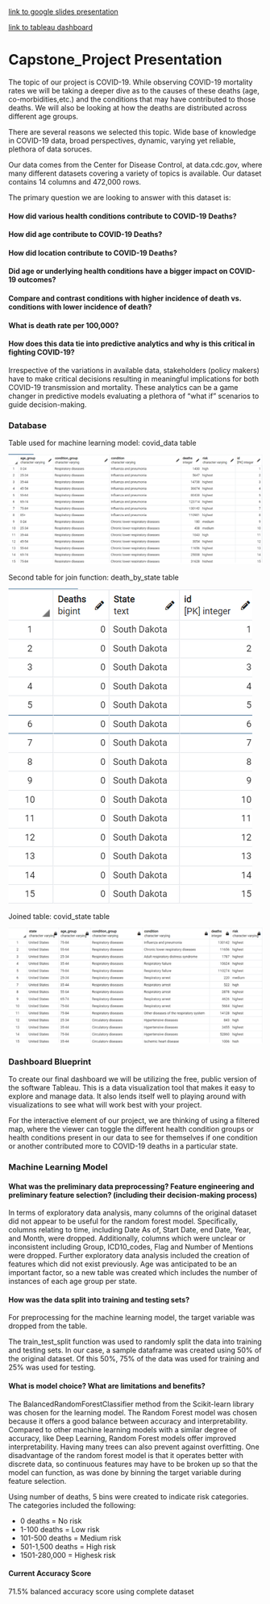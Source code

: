 [link to google slides presentation](https://docs.google.com/presentation/d/1resQNn_J3zpFqKbY74MHXcx0pu5iFgAxBG7AjOV-3mg/edit?usp=sharing)

[link to tableau dashboard](https://public.tableau.com/app/profile/rose8042/viz/Capstone_Project_16671930307510/COVID-19Deathsgeneral?publish=yes)

# Capstone_Project Presentation
The topic of our project is COVID-19. While observing COVID-19 mortality rates we will be taking a deeper dive as to the causes of these deaths (age, co-morbidities,etc.) and the conditions that may have contributed to those deaths. We will also be looking at how the deaths are distributed across different age groups.

There are several reasons we selected this topic. Wide base of knowledge in COVID-19 data, broad perspectives, dynamic, varying yet reliable, plethora of data soruces.

Our data comes from the Center for Disease Control, at data.cdc.gov, where many different datasets covering a variety of topics is available. Our dataset contains 14 columns and 472,000 rows. 

The primary question we are looking to answer with this dataset is: 
#### How did various health conditions contribute to COVID-19 Deaths?
#### How did age contribute to COVID-19 Deaths?
#### How did location contribute to COVID-19 Deaths?
#### Did age or underlying health conditions have a bigger impact on COVID-19 outcomes?
#### Compare and contrast conditions with higher incidence of death vs. conditions with lower incidence of death?
#### What is death rate per 100,000?
#### How does this data tie into predictive analytics and why is this critical in fighting COVID-19? 
Irrespective of the variations in available data, stakeholders (policy makers) have to make critical decisions resulting in meaningful implications for both COVID-19 transmission and mortality. These analytics can be a game changer in predictive models evaluating a plethora of “what if” scenarios to guide decision-making.


### Database

Table used for machine learning model: covid_data table

![covid data table](database_images/covid_data.png)

Second table for join function: death_by_state table

![death by state data table](database_images/state.png)

Joined table: covid_state table

![joined data table](database_images/joined_tables.png)

### Dashboard Blueprint
To create our final dashboard we will be utilizing the free, public version of the software Tableau. This is a data visualization tool that makes it easy to explore and manage data. It also lends itself well to playing around with visualizations to see what will work best with your project.

For the interactive element of our project, we are thinking of using a filtered map, where the viewer can toggle the different health condition groups or health conditions present in our data to see for themselves if one condition or another contributed more to COVID-19 deaths in a particular state.


### Machine Learning Model
#### What was the preliminary data preprocessing? Feature engineering and preliminary feature selection? (including their decision-making process)
In terms of exploratory data analysis, many columns of the original dataset did not appear to be useful for the random forest model. Specifically, columns relating to time, including Date As of, Start Date, end Date, Year, and Month, were dropped. Additionally, columns which were unclear or inconsistent including Group, ICD10_codes, Flag and Number of Mentions were dropped. Further exploratory data analysis included the creation of features which did not exist previously. Age was anticipated to be an important factor, so a new table was created which includes the number of instances of each age group per state.

#### How was the data split into training and testing sets?
For preprocessing for the machine learning model, the target variable was dropped from the table. 

The train_test_split function was used to randomly split the data into training and testing sets. In our case, a sample dataframe was created using 50% of the original dataset. Of this 50%, 75% of the data was used for training and 25% was used for testing.

#### What is model choice? What are limitations and benefits?
The BalancedRandomForestClassifier method from the Scikit-learn library was chosen for the learning model. The Random Forest model was chosen because it offers a good balance between accuracy and interpretability. Compared to other machine learning models with a similar degree of accuracy, like Deep Learning, Random Forest models offer improved interpretability. Having many trees can also prevent against overfitting. One disadvantage of the random forest model is that it operates better with discrete data, so continuous features may have to be broken up so that the model can function, as was done by binning the target variable during feature selection.  

Using number of deaths, 5 bins were created to indicate risk categories. The categories included the following:
- 0 deaths = No risk
- 1-100 deaths = Low risk
- 101-500 deaths = Medium risk
- 501-1,500 deaths = High risk
- 1501-280,000 = Highesk risk 

#### Current Accuracy Score
71.5% balanced accuracy score using complete dataset

